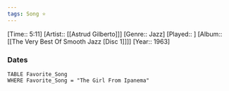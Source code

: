 ```yaml
---
tags: Song ⭐ 
---
```

[Time:: 5:11]
[Artist:: [[Astrud Gilberto]]]
[Genre:: Jazz]
[Played:: ]
[Album:: [[The Very Best Of Smooth Jazz [Disc 1]]]]
[Year:: 1963]
### Dates
````dataview
TABLE Favorite_Song
WHERE Favorite_Song = "The Girl From Ipanema"
````